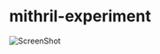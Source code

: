 # mithril-experiment

![ScreenShot](https://{https://cloud.githubusercontent.com/assets/16360498/23791293/6923396c-05a8-11e7-994d-e2db8e6909ba.png})

